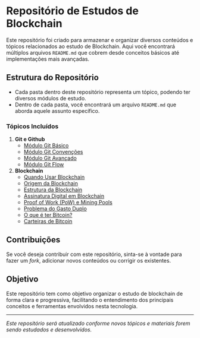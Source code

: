 # Repositório de Estudos de Blockchain

Este repositório foi criado para armazenar e organizar diversos conteúdos e tópicos relacionados ao estudo de Blockchain. Aqui você encontrará múltiplos arquivos `README.md` que cobrem desde conceitos básicos até implementações mais avançadas.

## Estrutura do Repositório

- Cada pasta dentro deste repositório representa um tópico, podendo ter diversos módulos de estudo.
- Dentro de cada pasta, você encontrará um arquivo `README.md` que aborda aquele assunto específico.
  
### Tópicos Incluídos
1. **Git e Github**
   - [Módulo Git Básico](https://github.com/FelipeFerraz4/blockchain-study/tree/main/a%20-%20Git%20e%20Github/a%20-%20Git%20B%C3%A1sico)
   - [Módulo Git Convenções](https://github.com/FelipeFerraz4/blockchain-study/tree/main/a%20-%20Git%20e%20Github/b%20-%20Git%20Conven%C3%A7%C3%B5es)
   - [Módulo Git Avançado](https://github.com/FelipeFerraz4/blockchain-study/tree/main/a%20-%20Git%20e%20Github/c%20-%20Git%20Avan%C3%A7ado)
   - [Módulo Git Flow](https://github.com/FelipeFerraz4/blockchain-study/tree/main/a%20-%20Git%20e%20Github/d%20-%20Git%20Flow)
2. **Blockchain**
   - [Quando Usar Blockchain](https://github.com/FelipeFerraz4/blockchain-study/tree/main/b%20-%20Blockchain/a%20-%20Quando%20Usar%20Blockchain)
   - [Origem da Blockchain](https://github.com/FelipeFerraz4/blockchain-study/tree/main/b%20-%20Blockchain/b%20-%20Origem%20do%20Blockchain)
   - [Estrutura da Blockchain](https://github.com/FelipeFerraz4/blockchain-study/tree/main/b%20-%20Blockchain/c%20-%20Estrutura%20da%20Blockchain)
   - [Assinatura Digital em Blockchain](https://github.com/FelipeFerraz4/blockchain-study/tree/main/b%20-%20Blockchain/d%20-%20Assinatura%20Digital%20na%20Blockchain)
   - [Proof of Work (PoW) e Mining Pools](https://github.com/FelipeFerraz4/blockchain-study/tree/main/b%20-%20Blockchain/e%20-%20Prova%20de%20Trabalho)
   - [Problema do Gasto Duplo](https://github.com/FelipeFerraz4/blockchain-study/tree/main/b%20-%20Blockchain/f%20-%20Gasto%20Duplo)
   - [O que é ter Bitcoin?](https://github.com/FelipeFerraz4/blockchain-study/tree/main/b%20-%20Blockchain/g%20-%20O%20que%20e%20ter%20Bitcoin%20%3F)
   - [Carteiras de Bitcoin](https://github.com/FelipeFerraz4/blockchain-study/tree/main/b%20-%20Blockchain/h%20-%20Carteiras%20de%20Bitcoin)

## Contribuições

Se você deseja contribuir com este repositório, sinta-se à vontade para fazer um *fork*, adicionar novos conteúdos ou corrigir os existentes.

## Objetivo

Este repositório tem como objetivo organizar o estudo de blockchain de forma clara e progressiva, facilitando o entendimento dos principais conceitos e ferramentas envolvidos nesta tecnologia.

---

*Este repositório será atualizado conforme novos tópicos e materiais forem sendo estudados e desenvolvidos.*
